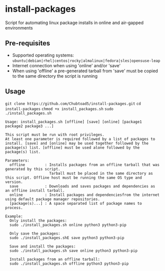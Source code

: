 # install-packages
Script for automating linux package installs in online and air-gapped environments

## Pre-requisites

- Supported operating systems: ```ubuntu|debian|rhel|centos|rocky|almalinux|fedora|sles|opensuse-leap```
- Internet connection when using 'online' and/or 'save'
- When using 'offline' a pre-generated tarball from 'save' must be copied to the same directory the script is running

## Usage

```git clone https://github.com/Chubtoad5/install-packages.git```
```cd install-packages```
```chmod +x install_packages.sh```
```sudo ./install_packages.sh```

```
Usage: install_packages.sh [offline] [save] [online] [package1 package2 package3 ...]

This script must be run with root privileges.
At least one parameter is required followed by a list of packages to install. [save] and [online] may be used together followed by the package(s) list. [offline] must be used alone followed by the package(s) list.

Parameters:
  offline         : Installs packages from an offline tarball that was generated by this script. 
                    Tarball must be placed in the same directory as this script. Offline host must be running the same OS type and version.
  save            : Downloads and saves packages and dependencies as an offline install tarball.
  online          : Install packages and dependenciesfrom the internet using default package manager repositories.
  [package(s)...] : A space separated list of package names to process.

Example:
  Only install the packages:          
  sudo ./install_packages.sh online python3 python3-pip

  Only save the packages:
  sudo ./install_packages.shE save python3 python3-pip

  Save and install the packages:
  sudo ./install_packages.sh save online python3 python3-pip

  Install packages from an offline tarball:
  sudo ./install_packages.sh offline python3 python3-pip
```